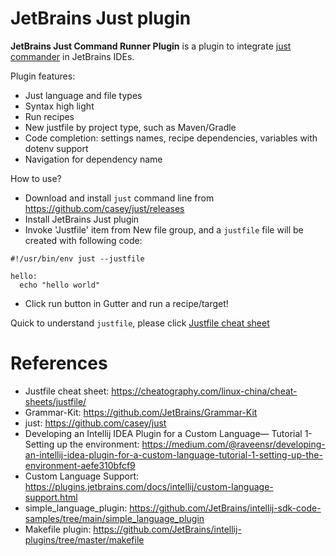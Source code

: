 JetBrains Just plugin
========================

<!-- Plugin description -->
**JetBrains Just Command Runner Plugin** is a plugin to integrate [just commander](https://github.com/casey/just) in JetBrains IDEs.

Plugin features:

* Just language and file types
* Syntax high light
* Run recipes
* New justfile by project type, such as Maven/Gradle
* Code completion: settings names, recipe dependencies, variables with dotenv support
* Navigation for dependency name

How to use?

* Download and install `just` command line from https://github.com/casey/just/releases
* Install JetBrains Just plugin
* Invoke 'Justfile' item from New file group, and a `justfile` file will be created with following code:

```
#!/usr/bin/env just --justfile
                    
hello:
  echo "hello world"
```

* Click run button in Gutter and run a recipe/target!

Quick to understand `justfile`, please click [Justfile cheat sheet](https://cheatography.com/linux-china/cheat-sheets/justfile/)  

<!-- Plugin description end -->

# References

* Justfile cheat sheet: https://cheatography.com/linux-china/cheat-sheets/justfile/
* Grammar-Kit: https://github.com/JetBrains/Grammar-Kit
* just: https://github.com/casey/just
* Developing an Intellij IDEA Plugin for a Custom Language— Tutorial 1-Setting up the
  environment: https://medium.com/@raveensr/developing-an-intellij-idea-plugin-for-a-custom-language-tutorial-1-setting-up-the-environment-aefe310bfcf9
* Custom Language Support: https://plugins.jetbrains.com/docs/intellij/custom-language-support.html
* simple_language_plugin: https://github.com/JetBrains/intellij-sdk-code-samples/tree/main/simple_language_plugin
* Makefile plugin: https://github.com/JetBrains/intellij-plugins/tree/master/makefile
